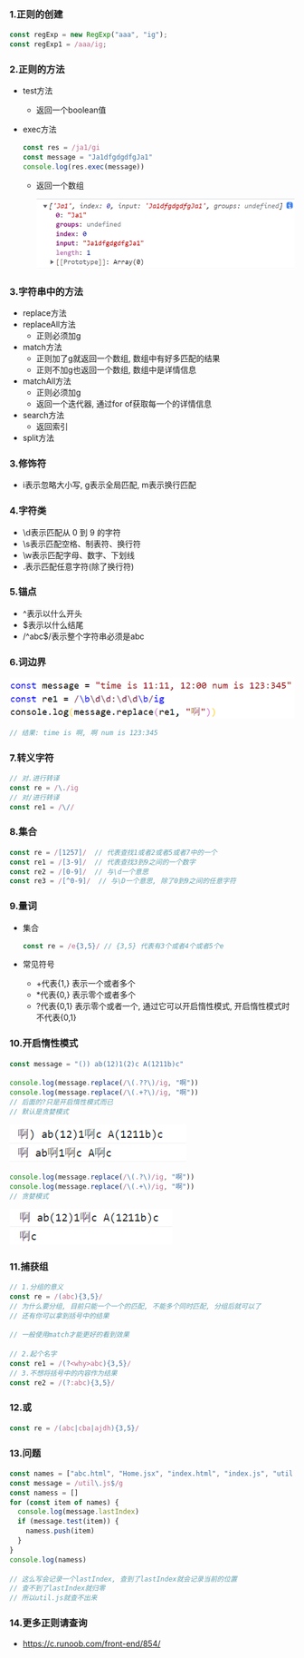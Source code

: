 ### 1.正则的创建

```js
const regExp = new RegExp("aaa", "ig");
const regExp1 = /aaa/ig;
```

### 2.正则的方法

- test方法

  - 返回一个boolean值

- exec方法

  ```js
  const res = /ja1/gi
  const message = "Ja1dfgdgdfgJa1"
  console.log(res.exec(message))
  ```

  - 返回一个数组

    ![image-20220617094823730](images/image-20220617094823730.png)

### 3.字符串中的方法

- replace方法
- replaceAll方法
  - 正则必须加g
- match方法
  - 正则加了g就返回一个数组, 数组中有好多匹配的结果
  - 正则不加g也返回一个数组, 数组中是详情信息
- matchAll方法
  - 正则必须加g
  - 返回一个迭代器, 通过for of获取每一个的详情信息
- search方法
  - 返回索引
- split方法

### 3.修饰符

- i表示忽略大小写, g表示全局匹配, m表示换行匹配

### 4.字符类

- \d表示匹配从 0 到 9 的字符
- \s表示匹配空格、制表符、换行符
- \w表示匹配字母、数字、下划线
- .表示匹配任意字符(除了换行符)

### 5.锚点

- ^表示以什么开头
- $表示以什么结尾
- /^abc$/表示整个字符串必须是abc

### 6.词边界

![image-20220617100953964](images/image-20220617100953964.png)

```js
// 结果: time is 啊, 啊 num is 123:345
```

### 7.转义字符

```js
// 对.进行转译
const re = /\./ig
// 对/进行转译
const re1 = /\//
```

### 8.集合

```js
const re = /[1257]/  // 代表查找1或者2或者5或者7中的一个
const re1 = /[3-9]/  // 代表查找3到9之间的一个数字
const re2 = /[0-9]/  // 与\d一个意思
const re3 = /[^0-9]/  // 与\D一个意思, 除了0到9之间的任意字符
```

### 9.量词

- 集合

  ```js
  const re = /e{3,5}/ // {3,5} 代表有3个或者4个或者5个e
  ```

- 常见符号

  - +代表{1,}  表示一个或者多个
  - *代表{0,}  表示零个或者多个
  - ?代表{0,1}  表示零个或者一个, 通过它可以开启惰性模式, 开启惰性模式时不代表{0,1}

### 10.开启惰性模式

```js
const message = "()) ab(12)1(2)c A(1211b)c"

console.log(message.replace(/\(.??\)/ig, "啊"))
console.log(message.replace(/\(.+?\)/ig, "啊"))
// 后面的?只是开启惰性模式而已
// 默认是贪婪模式
```

![image-20220617102658834](images/image-20220617102658834.png)

```js
console.log(message.replace(/\(.?\)/ig, "啊"))
console.log(message.replace(/\(.+\)/ig, "啊"))
// 贪婪模式
```

![image-20221003152940911](images/image-20221003152940911.png)

### 11.捕获组

```js
// 1.分组的意义
const re = /(abc){3,5}/
// 为什么要分组, 目前只能一个一个的匹配, 不能多个同时匹配, 分组后就可以了
// 还有你可以拿到括号中的结果

// 一般使用match才能更好的看到效果

// 2.起个名字
const re1 = /(?<why>abc){3,5}/
// 3.不想将括号中的内容作为结果
const re2 = /(?:abc){3,5}/
```

### 12.或

```js
const re = /(abc|cba|ajdh){3,5}/
```

### 13.问题

```js
const names = ["abc.html", "Home.jsx", "index.html", "index.js", "util.js", "format.js",]
const message = /util\.js$/g
const namess = []
for (const item of names) {
  console.log(message.lastIndex)
  if (message.test(item)) {
    namess.push(item)
  }
}
console.log(namess)

// 这么写会记录一个lastIndex, 查到了lastIndex就会记录当前的位置
// 查不到了lastIndex就归零
// 所以util.js就查不出来
```

### 14.更多正则请查询

- https://c.runoob.com/front-end/854/